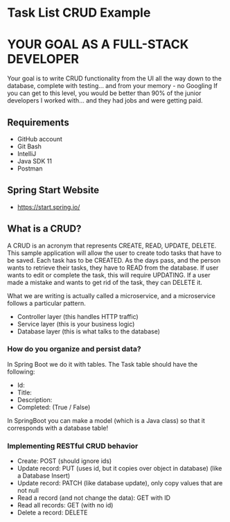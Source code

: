 # Task List CRUD Example

# YOUR GOAL AS A FULL-STACK DEVELOPER

Your goal is to write CRUD functionality from the UI all the way down to the database, complete with testing... and from your memory - no Googling
If you can get to this level, you would be better than 90% of the junior developers I worked with... and they had jobs and were getting paid.

## Requirements
* GitHub account
* Git Bash
* IntelliJ
* Java SDK 11
* Postman

## Spring Start Website
* https://start.spring.io/

## What is a CRUD?
A CRUD is an acronym that represents CREATE, READ, UPDATE, DELETE.  This sample application will allow the user to create
todo tasks that have to be saved.  Each task has to be CREATED.  As the days pass, and the person wants to retrieve their tasks,
they have to READ from the database.  If user wants to edit or complete the task, this will require UPDATING.  If a user made a mistake
and wants to get rid of the task, they can DELETE it.

What we are writing is actually called a microservice, and a microservice follows a particular pattern.
* Controller layer (this handles HTTP traffic)
* Service layer (this is your business logic)
* Database layer (this is what talks to the database)
  
### How do you organize and persist data?
In Spring Boot we do it with tables.  The Task table should have the following:

* Id:
* Title: 
* Description: 
* Completed: (True / False)

In SpringBoot you can make a model (which is a Java class) so that it corresponds with a database table!

### Implementing RESTful CRUD behavior

* Create: POST (should ignore ids)
* Update record: PUT (uses id, but it copies over object in database) (like a Database Insert)
* Update record: PATCH (like database update), only copy values that are not null
* Read a record (and not change the data): GET with ID
* Read all records: GET (with no id)
* Delete a record: DELETE

